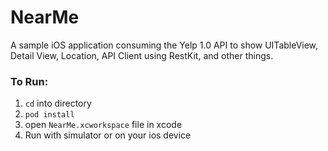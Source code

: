 NearMe
======

A sample iOS application consuming the Yelp 1.0 API to show UITableView, Detail View, Location, API Client using RestKit, and other things.


### To Run:
1. ```cd``` into directory
2. ```pod install```
3. open ```NearMe.xcworkspace``` file in xcode
4. Run with simulator or on your ios device

